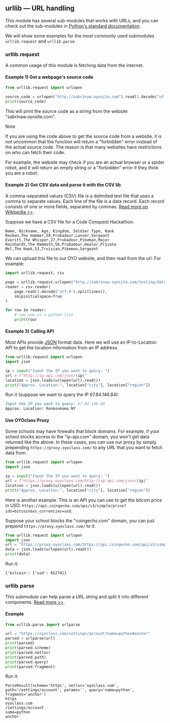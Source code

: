 ## urllib — URL handling

This module has several sub-modules that works with URLs, and you can check out the sub-modules in [Python's standard documentation](https://docs.python.org/3.6/library/urllib.html).

We will show some examples for the most commonly used submodules `urllib.request` and `urllib.parse`.

### urllib.request

A common usage of this module is fetching data from the internet.

#### Example 1) Get a webpage's source code

```python
from urllib.request import urlopen

source_code = urlopen("http://sabrinaw.oyosite.com").read().decode("utf-8")
print(source_code)
```

This will print the source code as a string from the website "sabrinaw.oyosite.com".

<div class="notebox notebox-info">
    <p class="notebox-title">
        Note
    </p>
    <p>
        If you are using the code above to get the source code from a website, it is not uncommon that the function will return a "forbidden" error instead of the actual source code. The reason is that many websites have restrictions on who can fetch their code.
    </p>
    <p>
        For example, the website may check if you are an actual browser or a spider robot, and it will return an empty string or a "forbidden" error if they think you are a robot.
    </p>
</div>

#### Example 2) Get CSV data and parse it with the CSV lib

A comma-separated values (CSV) file is a delimited text file that uses a comma to separate values. Each line of the file is a data record. Each record consists of one or more fields, separated by commas. [Read more on Wikipedia >>](https://en.wikipedia.org/wiki/Comma-separated_values).

Suppose we have a CSV file for a Code Conquest Hackathon:

```csv
Name, Nickname, Age, Kingdom, Soldier Type, Rank
Reuben,The Hammer,59,Prubadour,Lancer,Sergeant
Everitt,The Whisper,27,Prubadour,Pikeman,Major
Reinhardt,The Mammoth,56,Prubadour,Healer,Private
Mel,The Hawk,53,Truisian,Pikeman,Sergeant
```

We can upload this file to our OYO website, and then read from the url. For example:

```python
import urllib.request, csv

page = urllib.request.urlopen("http://sabrinaw.oyosite.com/testing/data3.html")
reader = csv.reader(
    page.read().decode('utf-8').splitlines(),
    skipinitialspace=True
)

for row in reader:
    # row now is a python list
    print(row)
```

#### Example 3) Calling API

Most APIs provide [JSON](https://en.wikipedia.org/wiki/JSON) format data. Here we will use an IP-to-Location API to get the location information from an IP address.

```python
from urllib.request import urlopen
import json

ip = input("Input the IP you want to query: ")
url = f"http://ip-api.com/json/{ip}"
location = json.loads(urlopen(url).read())
print("Approx. Location:", location["city"], location["region"])
```

Run it (suppose we want to query the IP 67.84.146.84):

```markdown
Input the IP you want to query: 67.84.146.84
Approx. Location: Ronkonkoma NY
```

#### Use OYOclass Proxy

Some schools may have firewalls that block domains. For example, if your school blocks access to the "ip-api.com" domain, you won't get data returned like the above. In these cases, you can use our proxy by simply prepending `https://proxy.oyoclass.com/` to any URL that you want to fetch data from.

```python
from urllib.request import urlopen
import json

ip = input("Input the IP you want to query: ")
url = f"https://proxy.oyoclass.com/http://ip-api.com/json/{ip}"
location = json.loads(urlopen(url).read())
print("Approx. Location:", location["city"], location["region"])
```

Here is another example. This is an API you can use to get the bitcoin price in USD: `https://api.coingecko.com/api/v3/simple/price?ids=bitcoin&vs_currencies=usd`.

Suppose your school blocks the "coingecho.com" domain, you can just prepend `https://proxy.oyoclass.com/` to it:

```python
from urllib.request import urlopen
import json
url = "https://proxy.oyoclass.com/https://api.coingecko.com/api/v3/simple/price?ids=bitcoin&vs_currencies=usd"
data = json.loads(urlopen(url).read())
print(data)
```

Run it:

```
{'bitcoin': {'usd': 65274}}
```

### urllib.parse

This submodule can help parse a URL string and split it into different components. [Read more >>](https://docs.python.org/3.6/library/urllib.parse.html#module-urllib.parse).

#### Example

```python
from urllib.parse import urlparse

url = "https://oyoclass.com/settings/account?name=python#anchor"
parsed = urlparse(url)
print(parsed)
print(parsed.scheme)
print(parsed.netloc)
print(parsed.path)
print(parsed.query)
print(parsed.fragment)
```

Run it:

```
ParseResult(scheme='https', netloc='oyoclass.com', path='/settings/account', params='', query='name=python', fragment='anchor')
https
oyoclass.com
/settings/account
name=python
anchor
```
